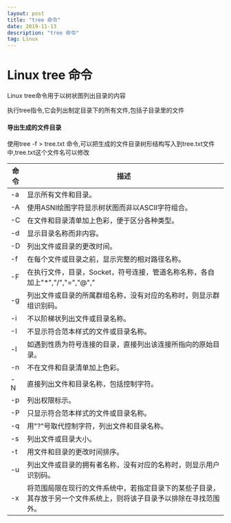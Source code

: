 ```yaml
---
layout: post
title: "tree 命令"
date: 2019-11-13
description: "tree 命令"
tag: Linux
---
```


# Linux tree 命令

Linux tree命令用于以树状图列出目录的内容

执行tree指令,它会列出制定目录下的所有文件,包括子目录里的文件

#### 导出生成的文件目录

使用tree -f > tree.txt 命令,可以把生成的文件目录树形结构写入到tree.txt文件中,tree.txt这个文件名可以修改



命令|描述
--|--
-a | 显示所有文件和目录。
-A |使用ASNI绘图字符显示树状图而非以ASCII字符组合。
-C| 在文件和目录清单加上色彩，便于区分各种类型。
-d |显示目录名称而非内容。
-D |列出文件或目录的更改时间。
-f |在每个文件或目录之前，显示完整的相对路径名称。
-F |在执行文件，目录，Socket，符号连接，管道名称名称，各自加上"*","/","=","@","|"号。
-g |列出文件或目录的所属群组名称，没有对应的名称时，则显示群组识别码。
-i |不以阶梯状列出文件或目录名称。
-I |不显示符合范本样式的文件或目录名称。
-l |如遇到性质为符号连接的目录，直接列出该连接所指向的原始目录。
-n |不在文件和目录清单加上色彩。
-N |直接列出文件和目录名称，包括控制字符。
-p |列出权限标示。
-P |只显示符合范本样式的文件或目录名称。
-q |用"?"号取代控制字符，列出文件和目录名称。
-s |列出文件或目录大小。
-t |用文件和目录的更改时间排序。
-u |列出文件或目录的拥有者名称，没有对应的名称时，则显示用户识别码。
-x |将范围局限在现行的文件系统中，若指定目录下的某些子目录，其存放于另一个文件系统上，则将该子目录予以排除在寻找范围外。